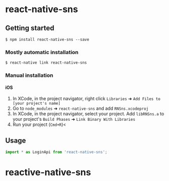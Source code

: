 # react-native-sns

## Getting started

`$ npm install react-native-sns --save`

### Mostly automatic installation

`$ react-native link react-native-sns`

### Manual installation


#### iOS

1. In XCode, in the project navigator, right click `Libraries` ➜ `Add Files to [your project's name]`
2. Go to `node_modules` ➜ `react-native-sns` and add `RNSns.xcodeproj`
3. In XCode, in the project navigator, select your project. Add `libRNSns.a` to your project's `Build Phases` ➜ `Link Binary With Libraries`
4. Run your project (`Cmd+R`)<

## Usage
```javascript
import * as LoginApi from 'react-native-sns';
```
# reactive-native-sns
